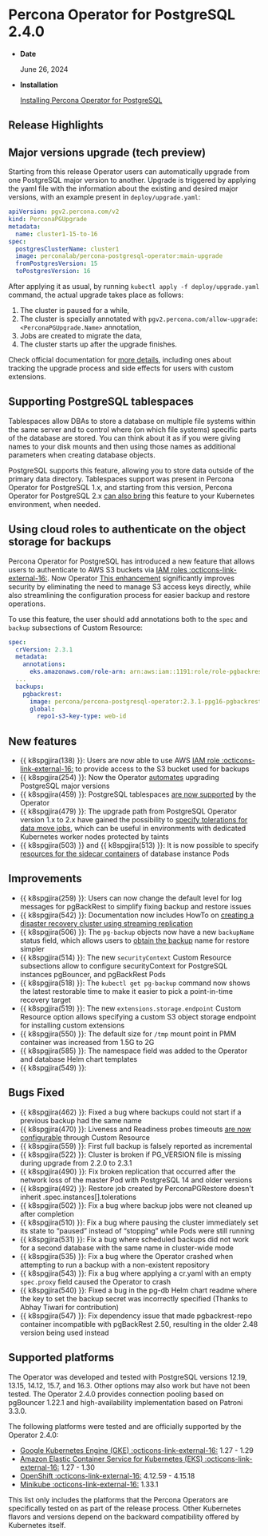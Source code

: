 # Percona Operator for PostgreSQL 2.4.0

* **Date**

    June 26, 2024

* **Installation**

    [Installing Percona Operator for PostgreSQL](../System-Requirements.md#installation-guidelines) 

## Release Highlights

## Major versions upgrade (tech preview)

Starting from this release Operator users can automatically upgrade from one PostgreSQL major version to another. Upgrade is triggered by applying the yaml file with the information about the existing and desired major versions, with an example present in `deploy/upgrade.yaml`:

```yaml
apiVersion: pgv2.percona.com/v2
kind: PerconaPGUpgrade
metadata:
  name: cluster1-15-to-16
spec:
  postgresClusterName: cluster1
  image: perconalab/percona-postgresql-operator:main-upgrade
  fromPostgresVersion: 15
  toPostgresVersion: 16
```

After applying it as usual, by running `kubectl apply -f deploy/upgrade.yaml` command, the actual upgrade takes place as follows:

1. The cluster is paused for a while,
2. The cluster is specially annotated with `pgv2.percona.com/allow-upgrade`: `<PerconaPGUpgrade.Name>` annotation,
3. Jobs are created to migrate the data,
4. The cluster starts up after the upgrade finishes.

Check official documentation for [more details](../update.md#major-upgrades), including ones about tracking the upgrade process and side effects for users with custom extensions.

## Supporting PostgreSQL tablespaces 
    
Tablespaces allow DBAs to store a database on multiple file systems within the same server and to control where (on which file systems) specific parts of the database are stored. You can think about it as if you were giving names to your disk mounts and then using those names as additional parameters when creating database objects.

PostgreSQL supports this feature, allowing you to store data outside of the primary data directory. Tablespaces support was present in Percona Operator for PostgreSQL 1.x, and starting from this version, Percona Operator for PostgreSQL 2.x [can also bring](../tablespaces.md) this feature to your Kubernetes environment, when needed.

## Using cloud roles to authenticate on the object storage for backups

Percona Operator for PostgreSQL has introduced a new feature that allows users to authenticate to AWS S3 buckets via [IAM roles  :octicons-link-external-16:](https://kubernetes-on-aws.readthedocs.io/en/latest/user-guide/iam-roles.html). Now Operator [This enhancement](../backups-storage.md#iam) significantly improves security by eliminating the need to manage S3 access keys directly, while also streamlining the configuration process for easier backup and restore operations.


To use this feature, the user should add annotations both to the `spec` and `backup` subsections of Custom Resource:

```yaml
spec:
  crVersion: 2.3.1
  metadata:
    annotations:
      eks.amazonaws.com/role-arn: arn:aws:iam::1191:role/role-pgbackrest-access-s3-bucket
  ...
  backups:
    pgbackrest:
      image: percona/percona-postgresql-operator:2.3.1-ppg16-pgbackrest
      global:
        repo1-s3-key-type: web-id
```

## New features

* {{ k8spgjira(138) }}: Users are now able to use AWS [IAM role  :octicons-link-external-16:](https://kubernetes-on-aws.readthedocs.io/en/latest/user-guide/iam-roles.html) to provide access to the S3 bucket used for backups
* {{ k8spgjira(254) }}: Now the Operator [automates](../update.md#major-upgrades) upgrading PostgreSQL major versions
* {{ k8spgjira(459) }}: PostgreSQL tablespaces [are now supported](../tablespaces.md) by the Operator
* {{ k8spgjira(479) }}: The upgrade path from PostgreSQL Operator version 1.x to 2.x have gained the possibility to [specify tolerations for data move jobs](../operator.md#datasourcevolumespgdatavolumepvcname), which can be useful in environments with dedicated Kubernetes worker nodes protected by taints
* {{ k8spgjira(503) }} and {{ k8spgjira(513) }}: It is now possible to specify [resources for the sidecar containers](../operator.md#instancescontainersresourceslimitscpu) of database instance Pods

## Improvements

* {{ k8spgjira(259) }}: Users can now change the default level for log messages for pgBackRest to simplify fixing backup and restore issues
* {{ k8spgjira(542) }}: Documentation now includes HowTo on [creating a disaster recovery cluster using streaming replication](../standby-streaming.md)
* {{ k8spgjira(506) }}: The `pg-backup` objects now have a new `backupName` status field, which allows users to [obtain the backup](..//backups-restore.mdl#specifying-which-backup-to-restore) name for restore simpler
* {{ k8spgjira(514) }}: The new `securityContext` Custom Resource subsections allow to configure securityContext for PostgreSQL instances pgBouncer, and pgBackRest Pods
* {{ k8spgjira(518) }}: The `kubectl get pg-backup` command now shows the latest restorable time to make it easier to pick a point-in-time recovery target
* {{ k8spgjira(519) }}: The new `extensions.storage.endpoint` Custom Resource option allows specifying a custom S3 object storage endpoint for installing custom extensions
* {{ k8spgjira(550) }}: The default size for `/tmp` mount point in PMM container was increased from 1.5G to 2G
* {{ k8spgjira(585) }}: The namespace field was added to the Operator and database Helm chart templates
* {{ k8spgjira(549) }}: 

## Bugs Fixed

* {{ k8spgjira(462) }}: Fixed a bug where backups could not start if a previous backup had the same name
* {{ k8spgjira(470) }}: Liveness and Readiness probes timeouts [are now configurable](../operator.md#patroinsyncperiodseconds) through Custom Resource
* {{ k8spgjira(559) }}: First full backup is falsely reported as incremental
* {{ k8spgjira(522) }}: Cluster is broken if PG_VERSION file is missing during upgrade from 2.2.0 to 2.3.1
* {{ k8spgjira(490) }}: Fix broken replication that occurred after the network loss of the master Pod with PostgreSQL 14 and older versions
* {{ k8spgjira(492) }}: Restore job created by PerconaPGRestore doesn't inherit .spec.instances[].tolerations
* {{ k8spgjira(502) }}: Fix a bug where backup jobs were not cleaned up after completion
* {{ k8spgjira(510) }}: Fix a bug where pausing the cluster immediately set its state to “paused” instead of “stopping” while Pods were still running
* {{ k8spgjira(531) }}: Fix a bug where scheduled backups did not work for a second database with the same name in cluster-wide mode
* {{ k8spgjira(535) }}: Fix a bug where the Operator crashed when attempting to run a backup with a non-existent repository
* {{ k8spgjira(543) }}: Fix a bug where applying a cr.yaml with an empty `spec.proxy` field caused the Operator to crash
* {{ k8spgjira(540) }}: Fixed a bug in the pg-db Helm chart readme where the key to set the backup secret was incorrectly specified (Thanks to Abhay Tiwari for contribution)
* {{ k8spgjira(547) }}: Fix dependency issue that made pgbackrest-repo container incompatible with pgBackRest 2.50, resulting in the older 2.48 version being used instead

## Supported platforms

The Operator was developed and tested with PostgreSQL versions 12.19, 13.15, 14.12, 15.7, and 16.3. Other options may also work but have not been tested. The Operator 2.4.0 provides connection pooling based on pgBouncer 1.22.1 and high-availability implementation based on Patroni 3.3.0.

The following platforms were tested and are officially supported by the Operator
2.4.0:

* [Google Kubernetes Engine (GKE) :octicons-link-external-16:](https://cloud.google.com/kubernetes-engine) 1.27 - 1.29
* [Amazon Elastic Container Service for Kubernetes (EKS) :octicons-link-external-16:](https://aws.amazon.com) 1.27 - 1.30
* [OpenShift :octicons-link-external-16:](https://www.redhat.com/en/technologies/cloud-computing/openshift) 4.12.59 - 4.15.18
* [Minikube :octicons-link-external-16:](https://github.com/kubernetes/minikube) 1.33.1

This list only includes the platforms that the Percona Operators are specifically tested on as part of the release process. Other Kubernetes flavors and versions depend on the backward compatibility offered by Kubernetes itself.
